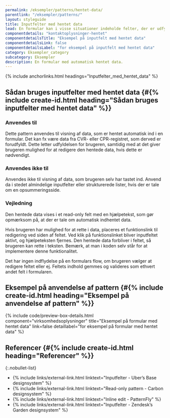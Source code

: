 ```yaml
---
permalink: /eksempler/patterns/hentet-data/
parentlink: "/eksempler/patterns/"
layout: styleguide
title: Inputfelter med hentet data
lead: En formular kan i visse situationer indeholde felter, der er udfyldt på forhånd med automatisk hentet data. Denne data skal nogen gange kunne ændres.
componentdetails: "kontaktoplysninger-hentet"
componentdetailsTitle: "Eksempel på inputfelt med hentet data"
componentdetailsLink: false
componentdetailsLabel: "for eksempel på inputfelt med hentet data"
category: Eksempler_category
subcategory: Eksempler
description: En formular med automatisk hentet data.
---
```


{% include anchorlinks.html headings="Inputfelter_med_hentet_data" %}

## Sådan bruges inputfelter med hentet data {#{% include create-id.html heading="Sådan bruges inputfelter med hentet data" %}}

### Anvendes til

Dette pattern anvendes til visning af data, som er hentet automatisk ind i en formular. Det kan fx være data fra CVR- eller CPR-registret, som derved er forudfyldt. Dette letter udfyldelsen for brugeren, samtidig med at det giver brugeren mulighed for at redigere den hentede data, hvis dette er nødvendigt.

### Anvendes ikke til

Anvendes ikke til visning af data, som brugeren selv har tastet ind. Anvend da i stedet almindelige inputfelter eller strukturerede lister, hvis der er tale om en opsummeringsside. 

### Vejledning

Den hentede data vises i et read-only felt med en hjælpetekst, som gør opmærksom på, at der er tale om automatisk indhentet data. 

Hvis brugeren har mulighed for at rette i data, placeres et funktionslink til redigering ved siden af feltet. Ved klik på funktionslinket bliver inputfeltet aktivt, og hjælpeteksten fjernes. Den hentede data forbliver i feltet, så brugeren kan rette i teksten. Bemærk, at man i koden selv står for at implementere denne funktionalitet.

Det har ingen indflydelse på en formulars flow, om brugeren vælger at redigere feltet eller ej. Feltets indhold gemmes og valideres som ethvert andet felt i formularen.

## Eksempel på anvendelse af pattern {#{% include create-id.html heading="Eksempel på anvendelse af pattern" %}}

{% include code/preview-box-details.html component="virksomhedsoplysninger" title="Eksempel på formular med hentet data" link=false detaillabel="for eksempel på formular med hentet data" %}

## Referencer {#{% include create-id.html heading="Referencer" %}}

{:.nobullet-list}
- {% include links/external-link.html linktext="Inputfelter - Uber’s Base designsystem" %}
- {% include links/external-link.html linktext="Read-only pattern - Carbon designsystem" %}
- {% include links/external-link.html linktext="Inline edit - PatternFly" %}
- {% include links/external-link.html linktext="Inputfelter - Zendesk’s Garden designsystem" %}

<script>
let editButton = document.getElementById("hentetdata-rediger");

editButton.addEventListener('click', function (e) {
    let textfield = document.getElementById("hentetdata-redigerbar");
    let hinttext = document.getElementById("hentetdata-redigerbar-hint");
    this.setAttribute('hidden', '');
    hinttext.setAttribute('hidden', '');
    textfield.removeAttribute('readonly');
    textfield.removeAttribute("aria-describedby");
    textfield.setAttribute('required', '');
    textfield.setAttribute('autocomplete', 'name');
    textfield.classList.remove('mr-3');
    textfield.focus();
});

let editButtonExample = document.getElementById("adresse-rediger");

editButtonExample.addEventListener('click', function (e) {
    let textfield = document.getElementById("adresse");
    let hinttext = document.getElementById("adresse-hint");
    this.setAttribute('hidden', '');
    hinttext.setAttribute('hidden', '');
    textfield.removeAttribute('readonly');
    textfield.removeAttribute("aria-describedby");
    textfield.setAttribute('required', '');
    textfield.setAttribute('autocomplete', 'street-address');
    textfield.classList.remove('mr-3');
    textfield.focus();
});
</script>